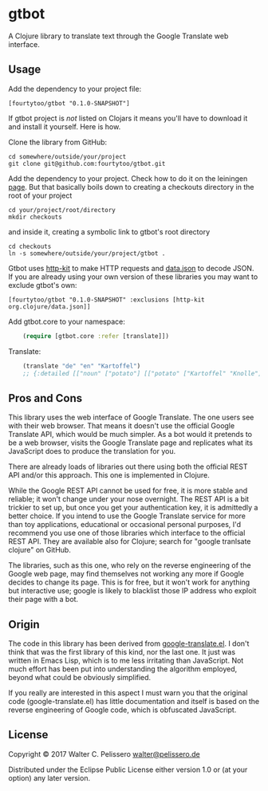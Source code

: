 # gtbot

A Clojure library to translate text through the Google Translate web
interface.


## Usage

Add the dependency to your project file:

    [fourtytoo/gtbot "0.1.0-SNAPSHOT"]

If gtbot project is _not_ listed on Clojars it means you'll have to
download it and install it yourself.  Here is how.

Clone the library from GitHub:

	cd somewhere/outside/your/project
	git clone git@github.com:fourtytoo/gtbot.git
	
Add the dependency to your project.  Check how to do it on the
leiningen [page](https://github.com/technomancy/leiningen/blob/stable/doc/TUTORIAL.md#checkout-dependencies). 
But that basically boils down to creating a checkouts directory in the
root of your project

	cd your/project/root/directory
	mkdir checkouts

and inside it, creating a symbolic link to gtbot's
root directory

	cd checkouts
	ln -s somewhere/outside/your/project/gtbot .

Gtbot uses [http-kit](https://github.com/http-kit/http-kit ) to make
HTTP requests and [data.json](https://github.com/clojure/data.json )
to decode JSON.  If you are already using your own version of these
libraries you may want to exclude gtbot's own:

	[fourtytoo/gtbot "0.1.0-SNAPSHOT" :exclusions [http-kit org.clojure/data.json]]

Add gtbot.core to your namespace:

``` clojure
    (require [gtbot.core :refer [translate]])
```

Translate:

``` clojure
    (translate "de" "en" "Kartoffel")
	;; {:detailed [["noun" ["potato"] [["potato" ["Kartoffel" "Knolle"] nil 0.69811249]] "Kartoffel" 1]], :detailed-definition nil, :suggestion nil, :phonetic "", :translation "potato", :text-phonetic ""}
```


## Pros and Cons

This library uses the web interface of Google Translate.  The one
users see with their web browser.  That means it doesn't use the
official Google Translate API, which would be much simpler. As a bot
would it pretends to be a web browser, visits the Google Translate
page and replicates what its JavaScript does to produce the
translation for you.

There are already loads of libraries out there using both the official
REST API and/or this approach.  This one is implemented in Clojure.

While the Google REST API cannot be used for free, it is more stable
and reliable; it won't change under your nose overnight.  The REST API
is a bit trickier to set up, but once you get your authentication key,
it is admittedly a better choice.  If you intend to use the Google
Translate service for more than toy applications, educational or
occasional personal purposes, I'd recommend you use one of those
libraries which interface to the official REST API.  They are
available also for Clojure; search for "google tranlsate clojure" on
GitHub.

The libraries, such as this one, who rely on the reverse engineering
of the Google web page, may find themselves not working any more if
Google decides to change its page.  This is for free, but it won't
work for anything but interactive use; google is likely to blacklist
those IP address who exploit their page with a bot.


## Origin

The code in this library has been derived from
[google-translate.el](https://github.com/atykhonov/google-translate).
I don't think that was the first library of this kind, nor the last
one.  It just was written in Emacs Lisp, which is to me less
irritating than JavaScript.  Not much effort has been put into
understanding the algorithm employed, beyond what could be obviously
simplified.

If you really are interested in this aspect I must warn you that the
original code (google-translate.el) has little documentation and
itself is based on the reverse engineering of Google code, which is
obfuscated JavaScript.


## License

Copyright © 2017 Walter C. Pelissero <walter@pelissero.de>

Distributed under the Eclipse Public License either version 1.0 or (at
your option) any later version.
